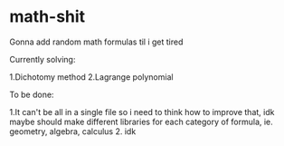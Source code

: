 # math-shit
Gonna add random math formulas til i get tired

Currently solving:

1.Dichotomy method 
2.Lagrange polynomial


To be done:

1.It can't be all in a single file so i need to think how to improve that, idk maybe should make different libraries for each category of formula, 
ie. geometry, algebra, calculus
2. idk
